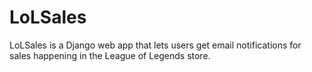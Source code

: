 LoLSales
========

LoLSales is a Django web app that lets users get email notifications for sales happening in the League of Legends store.